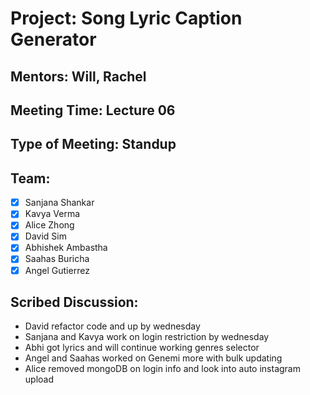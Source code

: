 # Project: Song Lyric Caption Generator

## Mentors: Will, Rachel

## Meeting Time: Lecture 06

## Type of Meeting: Standup

## Team:
- [x] Sanjana Shankar
- [x] Kavya Verma
- [x] Alice Zhong
- [x] David Sim
- [x] Abhishek Ambastha
- [x] Saahas Buricha
- [x] Angel Gutierrez

## Scribed Discussion:
- David refactor code and up by wednesday
- Sanjana and Kavya work on login restriction by wednesday
- Abhi got lyrics and will continue working genres selector
- Angel and Saahas worked on Genemi more with bulk updating
- Alice removed mongoDB on login info and look into auto instagram upload
